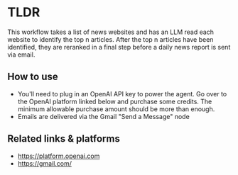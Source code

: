 # TLDR

This workflow takes a list of news websites and has an LLM read each website to identify the top n articles. After the top n articles have been identified, they are reranked in a final step before a daily news report is sent via email.

## How to use

- You'll need to plug in an OpenAI API key to power the agent. Go over to the OpenAI platform linked below and purchase some credits. The minimum allowable purchase amount should be more than enough.
- Emails are delivered via the Gmail "Send a Message" node

## Related links & platforms

- https://platform.openai.com
- https://gmail.com/
